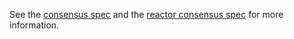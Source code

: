 See the [consensus spec](https://github.com/zlyzol/tendermint-0.32.3/tree/master/docs/spec/consensus) and the [reactor consensus spec](https://github.com/zlyzol/tendermint-0.32.3/tree/master/docs/spec/reactors/consensus) for more information.
